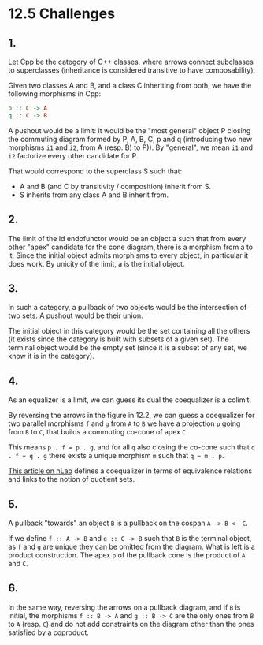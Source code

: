 # 12.5 Challenges

## 1.
Let Cpp be the category of C++ classes, where arrows connect subclasses to superclasses (inheritance is considered transitive to have composability).

Given two classes A and B, and a class C inheriting from both, we have the following morphisms in Cpp:
```Haskell
p :: C -> A
q :: C -> B
```
A pushout would be a limit: it would be the "most general" object P closing the commuting diagram formed by P, A, B, C, p and q (introducing two new morphisms `i1` and `i2`, from A (resp. B) to P)).
By "general", we mean `i1` and `i2` factorize every other candidate for P.

That would correspond to the superclass S such that:
- A and B (and C by transitivity / composition) inherit from S.
- S inherits from any class A and B inherit from.

## 2.
The limit of the Id endofunctor would be an object a such that from every other "apex" candidate for the cone diagram, there is a morphism from a to it. Since the initial object
admits morphisms to every object, in particular it does work. By unicity of the limit, a is the initial object.

## 3.
In such a category, a pullback of two objects would be the intersection of two sets.
A pushout would be their union.

The initial object in this category would be the set containing all the others (it exists since the category is built with subsets of a given set).
The terminal object would be the empty set (since it is a subset of any set, we know it is in the category).

## 4.
As an equalizer is a limit, we can guess its dual the coequalizer is a colimit.

By reversing the arrows in the figure in 12.2, we can guess a coequalizer for two parallel morphisms `f`
and `g` from `A` to `B` we have a projection `p` going from `B` to `C`, that builds a commuting
co-cone of apex `C`.

This means `p . f = p . g`, and for all `q` also closing the co-cone such that `q . f = q . g`
there exists a unique morphism `m` such that `q = m . p`.

[This article on nLab](https://ncatlab.org/nlab/show/coequalizer) defines a coequalizer in
terms of equivalence relations and links to the notion of quotient sets.

## 5.
A pullback "towards" an object `B` is a pullback on the cospan `A -> B <- C`.

If we define `f :: A -> B` and `g :: C -> B` such that `B` is the terminal object, as `f` and `g` are unique they can be omitted from the diagram. What is left is a product construction.
The apex `p` of the pullback cone is the product of `A` and `C`.

## 6.
In the same way, reversing the arrows on a pullback diagram, and if `B` is initial, the morphisms `f :: B -> A` and `g :: B -> C` are the only ones from `B` to `A` (resp. `C`) and
do not add constraints on the diagram other than the ones satisfied by a coproduct.
